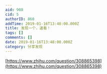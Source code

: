 ```yaml
---
aid: 908
cid: 5
authorID: 860
addTime: 2019-01-16T13:48:00.000Z
title: 发现一个，速看！
tags: []
comments: []
date: 2019-01-16T13:48:00.000Z
category: 分享发现
---
```


[https://www.zhihu.com/question/308865398](https://www.zhihu.com/question/308865398)
